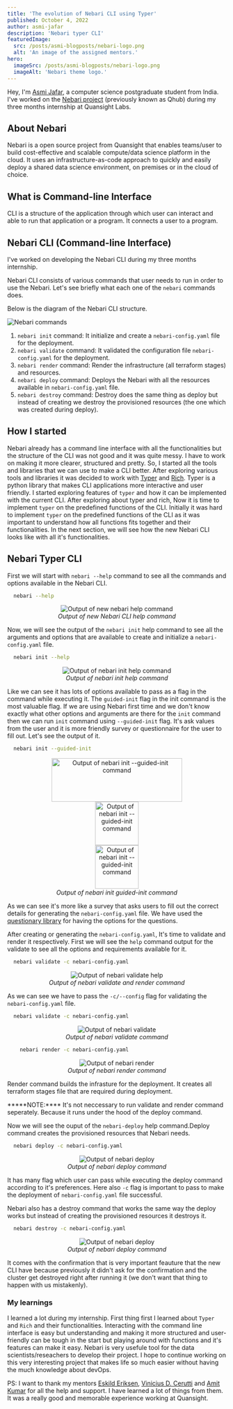 ```yaml
---
title: 'The evolution of Nebari CLI using Typer'
published: October 4, 2022
author: asmi-jafar
description: 'Nebari typer CLI'
featuredImage:
  src: /posts/asmi-blogposts/nebari-logo.png
  alt: 'An image of the assigned mentors.'
hero:
  imageSrc: /posts/asmi-blogposts/nebari-logo.png
  imageAlt: 'Nebari theme logo.'
---
```


Hey, I'm [Asmi Jafar](https://twitter.com/asmijafar20), a computer science postgraduate student from India.
I've worked on the [Nebari project](https://www.nebari.dev/) (previously known as Qhub) during my three months internship at Quansight Labs.

## About Nebari

Nebari is a open source project from Quansight that enables teams/user to build cost-effective and scalable compute/data science platform in the cloud. It uses an infrastructure-as-code approach to quickly and easily deploy a shared data science environment, on premises or in the cloud of choice.

## What is Command-line Interface

CLI is a structure of the application through which user can interact and able to run that application or a program. It connects a user to a program.

## Nebari CLI (Command-line Interface)

I've worked on developing the Nebari CLI during my three months internship.

Nebari CLI consists of various commands that user needs to run in order to use the Nebari. Let's see briefly what each one of the `nebari` commands does.

Below is the diagram of the Nebari CLI structure.

<img alt="Nebari commands" src="/posts/asmi-blogposts/nebari-commands.png" />

1. `nebari init` command: It initialize and create a `nebari-config.yaml` file for the deployment.
2. `nebari validate` command: It validated the configuration file `nebari-config.yaml` for the deployment.
3. `nebari render` command: Render the infrastructure (all terraform stages) and resources.
4. `nebari deploy` command: Deploys the Nebari with all the resources available in `nebari-config.yaml` file.
5. `nebari destroy` command: Destroy does the same thing as deploy but instead of creating we destroy the provisioned resources (the one which was created during deploy).

## How I started

Nebari already has a command line interface with all the functionalities but the structure of the CLI was not good and it was quite messy. I have to work on making it more clearer, structured and pretty. So, I started all the tools and libraries that we can use to make a CLI better. After exploring various tools and libraries it was decided to work with [Typer](https://typer.tiangolo.com/) and [Rich](https://rich.readthedocs.io/en/stable/introduction.html). Typer is a python library that makes CLI applications more interactive and user friendly. I started exploring features of `typer` and how it can be implemented with the current CLI. After exploring about typer and rich, Now it is time to implement `typer` on the predefined functions of the CLI.
Initially it was hard to implement `typer` on the predefined functions of the CLI as it was important to understand how all functions fits together and their functionalities.
In the next section, we will see how the new Nebari CLI looks like with all it's functionalities.

## Nebari Typer CLI

First we will start with `nebari --help` command to see all the commands and options available in the Nebari CLI.

```bash
  nebari --help
```

<p align="center">
    <img
     alt="Output of new nebari help command"
     src="/posts/asmi-blogposts/nebari-help.png"
    />
    <br />
    <i>Output of new Nebari CLI help command</i>
</p>

Now, we will see the output of the `nebari init` help command to see all the arguments and options that are available to create and initialize a `nebari-config.yaml` file.

```bash
  nebari init --help
```

<p align="center">
    <img
     alt="Output of nebari init help command"
     src="/posts/asmi-blogposts/nebari-init-help.png" />
    <br />
    <i>Output of nebari init help command</i>
</p>

Like we can see it has lots of options available to pass as a flag in the command while executing it. The `guided-init` flag in the init command is the most valuable flag. If we are using Nebari first time and we don't know exactly what other options and arguments are there for the `init` command then we can run `init` command using `--guided-init` flag. It's ask values from the user and it is more friendly survey or questionnaire for the user to fill out. Let's see the output of it.

```bash
  nebari init --guided-init
```

<p align="center">
    <img
     alt="Output of nebari init --guided-init command"
     src="/posts/asmi-blogposts/nebari-cli-gcp-1.1.png" 
     width="300"
     height="100"
    />
    <br />
    <img
     alt="Output of nebari init --guided-init command"
     src="/posts/asmi-blogposts/nebari-cli-gcp-1.2.png" 
     height="100"/>
    <br />
    <img
     alt="Output of nebari init --guided-init command"
     src="/posts/asmi-blogposts/nebari-cli-gcp-1.3.png" 
     height="100"/>
    <br />
    <i>Output of nebari init guided-init command</i>
</p>

As we can see it's more like a survey that asks users to fill out the correct details for generating the `nebari-config.yaml` file. We have used the [questionary library](https://github.com/tmbo/questionary) for having the options for the questions.

After creating or generating the `nebari-config.yaml`, It's time to validate and render it respectively. First we will see the `help` command output for the validate to see all the options and requirements available for it.

```bash
  nebari validate -c nebari-config.yaml
```

<p align="center">
    <img
     alt="Output of nebari validate help"
     src="/posts/asmi-blogposts/nebari-cli-gcp-1.4.png" />
    <br />
    <i>Output of nebari validate and render command</i>
</p>

As we can see we have to pass the `-c/--config` flag for validating the `nebari-config.yaml` file.

```bash
  nebari validate -c nebari-config.yaml
```

<p align="center">
    <img
     alt="Output of nebari validate"
     src="" />
    <br />
    <i>Output of nebari validate command</i>
</p>

```bash
    nebari render -c nebari-config.yaml
```

<p align="center">
    <img
     alt="Output of nebari render"
     src="" />
    <br />
    <i>Output of nebari render command</i>
</p>

Render command builds the infrasture for the deployment. It creates all terraform stages file that are required during deployment.

**\***NOTE:\*\*\*\* It's not neccessary to run validate and render command seperately. Because it runs under the hood of the deploy command.

Now we will see the ouput of the `nebari-deploy` help command.Deploy command creates the provisioned resources that Nebari needs.

```bash
  nebari deploy -c nebari-config.yaml
```

<p align="center">
    <img
     alt="Output of nebari deploy"
     src="" />
    <br />
    <i>Output of nebari deploy command</i>
</p>

It has many flag which user can pass while executing the deploy command according to it's preferences. Here also `-c` flag is important to pass to make the deployment of `nebari-config.yaml` file successful.

Nebari also has a destroy command that works the same way the deploy works but instead of creating the provisioned resources it destroys it.

```bash
  nebari destroy -c nebari-config.yaml
```

<p align="center">
    <img
     alt="Output of nebari deploy"
     src="" />
    <br />
    <i>Output of nebari deploy command</i>
</p>

It comes with the confirmation that is very important feauture that the new CLI have because previously it didn't ask for the confirmation and the cluster get destroyed right after running it (we don't want that thing to happen with us mistakenly).

### My learnings

I learned a lot during my internship. First thing first I learned about `Typer` and `Rich` and their functionalities. Interacting with the command line interface is easy but understanding and making it more structured and user-friendly can be tough in the start but playing around with functions and it's features can make it easy.
Nebari is very usefule tool for the data scientists/reseachers to develop their project. I hope to continue working on this very interesting project that makes life so much easier without having the much knowledge about devOps.

PS: I want to thank my mentors [Eskild Eriksen](https://github.com/iameskild), [Vinicius D. Cerutti](https://github.com/viniciusdc) and [Amit Kumar](https://github.com/aktech) for all the help and support. I have learned a lot of things from them. It was a really good and memorable experience working at Quansight.
